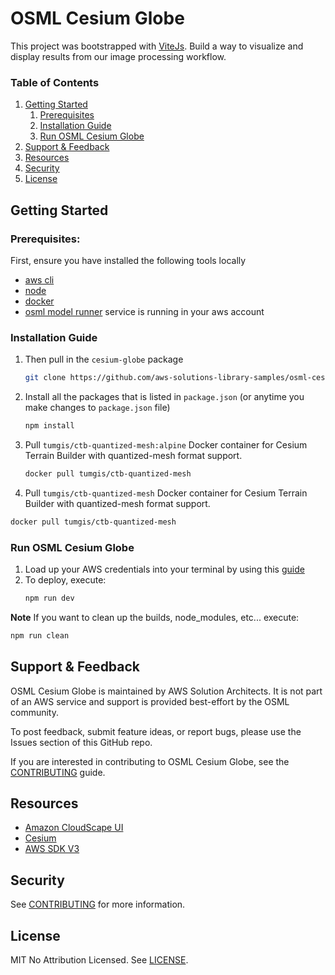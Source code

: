 # OSML Cesium Globe

This project was bootstrapped with [ViteJs](https://vitejs.dev/). Build a way to visualize and display results from our image processing workflow.

### Table of Contents
1. [Getting Started](#getting-started)
    1. [Prerequisites](#prerequisites)
    2. [Installation Guide](#installation-guide)
    3. [Run OSML Cesium Globe](#run-osml-cesium-globe)
2. [Support & Feedback](#support--feedback)
3. [Resources](#resources)
4. [Security](#security)
5. [License](#license)


## Getting Started
### Prerequisites:

First, ensure you have installed the following tools locally

- [aws cli](https://docs.aws.amazon.com/cli/latest/userguide/install-cliv2.html)
- [node](https://nodejs.org/en)
- [docker](https://docs.docker.com/desktop/install/)
- [osml model runner](https://github.com/aws-solutions-library-samples/osml-model-runner) service is running in your aws account

### Installation Guide


1. Then pull in the `cesium-globe` package
   ```sh
   git clone https://github.com/aws-solutions-library-samples/osml-cesium-globe.git
   ```
2. Install all the packages that is listed in `package.json` (or anytime you make changes to `package.json` file)
     ```sh
     npm install
     ```
3. Pull `tumgis/ctb-quantized-mesh:alpine` Docker container for Cesium Terrain Builder with quantized-mesh format support.
     ```sh
     docker pull tumgis/ctb-quantized-mesh
     ```

4. Pull `tumgis/ctb-quantized-mesh` Docker container for Cesium Terrain Builder with quantized-mesh format support.

  ```sh
  docker pull tumgis/ctb-quantized-mesh
  ```
  
### Run OSML Cesium Globe
1. Load up your AWS credentials into your terminal by using this [guide](https://docs.aws.amazon.com/cli/latest/userguide/cli-chap-configure.html)
2. To deploy, execute:
   ```sh
   npm run dev
   ```

**Note** If you want to clean up the builds, node_modules, etc... execute:
   ```sh
   npm run clean
   ```

## Support & Feedback

OSML Cesium Globe is maintained by AWS Solution Architects. It is not part of an AWS service and support is provided best-effort by the OSML community.

To post feedback, submit feature ideas, or report bugs, please use the Issues section of this GitHub repo.

If you are interested in contributing to OSML Cesium Globe, see the [CONTRIBUTING](CONTRIBUTING.md) guide.

## Resources

- [Amazon CloudScape UI](https://cloudscape.design/)
- [Cesium](https://cesium.com/platform/cesiumjs/)
- [AWS SDK V3](https://github.com/aws/aws-sdk-js-v3)

## Security

See [CONTRIBUTING](CONTRIBUTING.md#security-issue-notifications) for more information.

## License

MIT No Attribution Licensed. See [LICENSE](LICENSE).
